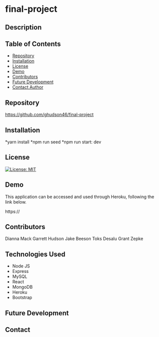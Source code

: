 # final-project


## Description


## Table of Contents

  - [Repository](#Repository)
  - [Installation](#Installation)
  - [License](#License)
  - [Demo](#Demo)
  - [Contributors](#Contributors)
  - [Future Development](#Development)
  - [Contact Author](#Contact)

## Repository

https://github.com/ghudson46/final-project

## Installation

*yarn install
*npm run seed
*npm run start: dev

## License
[![License: MIT](https://img.shields.io/badge/License-MIT-yellow.svg)](https://opensource.org/licenses/MIT)


## Demo
This application can be accessed and used through Heroku, following the link below.

https://


## Contributors
Dianna Mack
Garrett Hudson
Jake Beeson
Toks Desalu
Grant Zepke

 

## Technologies Used
* Node JS
* Express
* MySQL
* React
* MongoDB
* Heroku
* Bootstrap

## Future Development



## Contact
